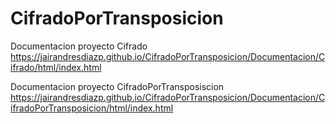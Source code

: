# CifradoPorTransposicion

Documentacion proyecto Cifrado https://jairandresdiazp.github.io/CifradoPorTransposicion/Documentacion/Cifrado/html/index.html

Documentacion proyecto CifradoPorTransposiscion https://jairandresdiazp.github.io/CifradoPorTransposicion/Documentacion/CifradoPorTransposicion/html/index.html
